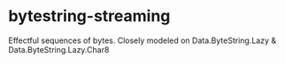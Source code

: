 # bytestring-streaming

Effectful sequences of bytes. Closely modeled on Data.ByteString.Lazy & Data.ByteString.Lazy.Char8
